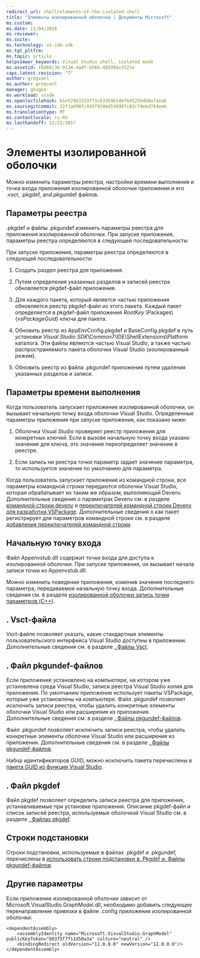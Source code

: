```yaml
---
redirect_url: shell/elements-of-the-isolated-shell
title: "Элементы изолированной оболочки | Документы Microsoft"
ms.custom: 
ms.date: 11/04/2016
ms.reviewer: 
ms.suite: 
ms.technology: vs-ide-sdk
ms.tgt_pltfrm: 
ms.topic: article
helpviewer_keywords: Visual Studio shell, isolated mode
ms.assetid: f8d68c3d-9134-4a8f-b566-485956cd321e
caps.latest.revision: "7"
author: gregvanl
ms.author: gregvanl
manager: ghogen
ms.workload: vssdk
ms.openlocfilehash: b1e52963253f73c633b9b14bf64525bdb0afaeab
ms.sourcegitcommit: 32f1a690fc445f9586d53698fc82c7debd784eeb
ms.translationtype: MT
ms.contentlocale: ru-RU
ms.lasthandoff: 12/22/2017
---
```

# <a name="elements-of-the-isolated-shell"></a>Элементы изолированной оболочки
Можно изменить параметры реестра, настройки времени выполнения и точка входа приложения изолированной оболочки приложения и его .vsct, .pkgdef, and.pkgundef файлов.  
  
## <a name="registry-settings"></a>Параметры реестра  
 .pkgdef и файлы .pkgundef изменить параметры реестра для приложения изолированной оболочки. При запуске приложения, параметры реестра определяются в следующей последовательности:  
  
 При запуске приложения, параметры реестра определяются в следующей последовательности:  
  
1.  Создать раздел реестра для приложения.  
  
2.  Путем определения указанных разделов и записей реестра обновляется pkgdef-файл приложения.  
  
3.  Для каждого пакета, который является частью приложения обновляется реестр pkgdef-файл из этого пакета. Каждый пакет определяется в pkgdef-файл приложения $RootKey$ \Packages\\{*vsPackageGuid*} ключа для пакета.  
  
4.  Обновить реестр из AppEnvConfig.pkgdef и BaseConfig.pkgdef в *путь установки Visual Studio SDK*\Common7\IDE\ShellExtensions\Platform каталога. Эти файлы являются частью Visual Studio, а также частью распространяемого пакета оболочки Visual Studio (изолированный режим).  
  
5.  Обновить реестр из файла .pkgundef приложения путем удаления указанных разделов и записи.  
  
## <a name="run-time-settings"></a>Параметры времени выполнения  
 Когда пользователь запускает приложение изолированной оболочки, он вызывает начальную точку входа оболочки Visual Studio. Определенные параметры приложения при запуске приложения, как показано ниже:  
  
1.  Оболочка Visual Studio проверяет реестр приложения для конкретных ключей. Если в вызове начальную точку входа указано значение для ключа, это значение переопределяет значение в реестре.  
  
2.  Если запись ни реестра точки параметр задает значение параметра, то используется значение по умолчанию для параметра.  
  
 Когда пользователь запускает приложение из командной строки, все параметры командной строки передаются оболочки Visual Studio, которая обрабатывает их таким же образом, выполняющий Devenv. Дополнительные сведения о параметрах Devenv см. в разделе [командной строки devenv](../ide/reference/devenv-command-line-switches.md) и [переключателей командной строки Devenv для разработки VSPackage](../extensibility/devenv-command-line-switches-for-vspackage-development.md). Дополнительные сведения о как пакет регистрирует для параметров командной строки см. в разделе [добавления переключателей командной строки](../extensibility/adding-command-line-switches.md).  
  
## <a name="the-start-entry-point"></a>Начальную точку входа  
 Файл Appenvstub.dll содержит точки входа для доступа к изолированной оболочки. При запуске приложения, он вызывает начала записи точки из Appenvstub.dll.  
  
 Можно изменить поведение приложения, изменив значение последнего параметра, передаваемое начальную точку входа. Дополнительные сведения см. в разделе [изолированной оболочки запись точки параметров (C++)](../extensibility/isolated-shell-entry-point-parameters-cpp.md).  
  
## <a name="the-vsct-file"></a>. Vsct-файла  
 Vsct-файле позволяет указать, какие стандартные элементы пользовательского интерфейса Visual Studio доступны в приложении. Дополнительные сведения см. в разделе [. Файлы Vsct](../extensibility/modifying-the-isolated-shell-by-using-the-dot-vsct-file.md).  
  
## <a name="the-pkgundef-file"></a>. Файл pkgundef-файлов  
 Если приложение установлено на компьютере, на котором уже установлена среда Visual Studio, записи реестра Visual Studio копия для приложения. По умолчанию приложение использует пакеты VSPackage, которые уже установлены на компьютере. Файл .pkgundef позволяет исключить записи реестра, чтобы удалить конкретные элементы оболочки Visual Studio или расширения из приложения. Дополнительные сведения см. в разделе [. Файлы pkgundef-файлов](../extensibility/modifying-the-isolated-shell-by-using-the-dot-pkgundef-file.md).  
  
 Файл .pkgundef позволяет исключить записи реестра, чтобы удалить конкретные элементы оболочки Visual Studio или расширения из приложения. Дополнительные сведения см. в разделе [. Файлы pkgundef-файлов](../extensibility/modifying-the-isolated-shell-by-using-the-dot-pkgundef-file.md).  
  
 Набор идентификаторов GUID, можно исключить пакета перечислены в [пакета GUID из функции Visual Studio](../extensibility/package-guids-of-visual-studio-features.md).  
  
## <a name="the-pkgdef-file"></a>. Файл pkgdef  
 Файл pkgdef позволяет определить записи реестра для приложения, устанавливаемые при установке приложения. Описание pkgdef-файл и список записей реестра, используемые оболочкой Visual Studio см. в разделе [. Файлах pkgdef](../extensibility/modifying-the-isolated-shell-by-using-the-dot-pkgdef-file.md).  
  
## <a name="substitution-strings"></a>Строки подстановки  
 Строки подстановки, используемые в файлах .pkgdef и .pkgundef, перечислены в [использовать строки подстановки в. Pkgdef и. Файлы pkgundef-файлов](../extensibility/substitution-strings-used-in-dot-pkgdef-and-dot-pkgundef-files.md).  
  
## <a name="other-settings"></a>Другие параметры  
 Если приложение изолированной оболочки зависит от Microsoft.VisualStudio.GraphModel.dll, необходимо добавить следующее перенаправление привязки в файле .config приложения изолированной оболочки:  
  
```  
<dependentAssembly>  
    <assemblyIdentity name="Microsoft.VisualStudio.GraphModel" publicKeyToken="b03f5f7f11d50a3a" culture="neutral" />  
    <bindingRedirect oldVersion="11.0.0.0" newVersion="12.0.0.0"/>  
</dependentAssembly>  
  
```